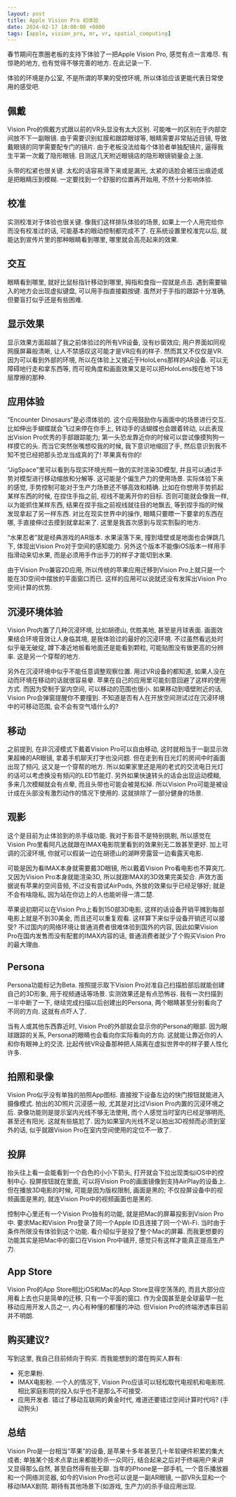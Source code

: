 ```yaml
---
layout: post
title: Apple Vision Pro 初体验
date: 2024-02-17 18:00:00 +0800
tags: [apple, vision_pro, mr, vr, spatial_computing]
---
```


春节期间在票圈老板的支持下体验了一把Apple Vision Pro, 感觉有点一言难尽. 有惊艳的地方, 也有觉得不够完善的地方. 在此记录一下.

体验的环境是办公室, 不是所谓的苹果的受控环境, 所以体验应该更能代表日常使用的感受吧.

## 佩戴

Vision Pro的佩戴方式跟以前的VR头显没有太大区别. 可能唯一的区别在于内部空间放不下一副眼镜. 由于需要识别虹膜和跟踪眼球等, 眼睛需要非常贴近目镜, 导致戴眼镜的同学需要配专门的镜片. 由于老板没法给每个体验者单独配镜片, 逼得我生平第一次戴了隐形眼镜. 目测这几天附近眼镜店的隐形眼镜销量会上涨.

头带的松紧也很关键. 太松的话容易滑下来或是漏光, 太紧的话脸会被压出痕迹或是把眼睛压到模糊. 一定要找到一个舒服的位置再开始用, 不然十分影响体验.

## 校准

实测校准对于体验也很关键. 像我们这样排队体验的场景, 如果上一个人用完给你而没有校准过的话, 可能基本的眼动控制都完成不了. 在系统设置里校准完以后, 就能达到宣传片里的那种眼睛看到哪里, 哪里就会高亮起来的效果.

## 交互

眼睛看到哪里, 就好比鼠标指针移动到哪里, 拇指和食指一捏就是点击. 遇到需要输入的地方会出现虚拟键盘, 可以用手指直接戳按键. 虽然对于手指的跟踪十分准确, 但要盲打似乎还是有些困难.

## 显示效果

显示效果方面超越了我之前体验过的所有VR设备, 没有纱窗效应; 用户界面如同视网膜屏幕般清晰, 让人不禁感叹这可能才是VR应有的样子. 然而其又不仅仅是VR. 因为可以看到外部的环境, 所以在体验上又接近于HoloLens那样的AR设备. 可以无障碍地行走和拿东西等, 而可视角度和画面效果又是可以把HoloLens按在地下18层摩擦的那种.

## 应用体验

“Encounter Dinosaurs“是必须体验的. 这个应用鼓励你与画面中的场景进行交互. 比如伸出手蝴蝶就会飞过来停在你手上, 转动手的话蝴蝶也会跟着转动, 以此表现出Vision Pro优秀的手部跟踪能力; 第一头恐龙靠近你的时候可以尝试像摸狗狗一样摸它的头. 而当它突然张嘴想咬我的时候, 我下意识地缩回了手, 然后意识到我不知不觉已经把那头恐龙当成真的了! 苹果真有你的!

“JigSpace”里可以看到与现实环境光照一致的实时渲染3D模型, 并且可以通过手势对模型进行移动缩放和分解等. 这可能是个偏生产力的使用场景. 实际体验下来的感觉, 手势控制可能对于生产力场景还不够高效和精确. 比如在你想用手势抓起某样东西的时候, 在捏住手指之前, 视线不能离开你的目标. 否则可能就会像我一样, 以为能抓住某样东西, 结果在捏手指之前视线就往目的地飘去, 等到捏手指的时候发现拿起了另一样东西. 对比在现实世界中的操作, 眼睛只要瞟一下要拿的东西在哪, 手直接伸过去摸到就拿起来了. 这里是我首次感到与现实割裂的地方.

“水果忍者”就是经典游戏的AR版本. 水果滚落下来, 撞到墙壁或是地面也会弹跳几下, 体现出Vision Pro对于空间的感知能力. 另外这个版本不能像iOS版本一样用手指滑动来切水果, 而是必须用手作出手刀的样子才能切到水果.

由于Vision Pro兼容2D应用, 所以传统的苹果应用迁移到Vision Pro上就只是一个能在3D空间中摆放的平面窗口而已. 这样的应用可以说就还没有发挥出Vision Pro空间计算的优势.

## 沉浸环境体验

Vision Pro内置了几种沉浸环境, 比如胡德山, 优胜美地, 甚至是月球表面. 画面效果结合环境音效让人身临其境, 是我体验过的最好的沉浸环境. 不过虽然看远处时似乎毫无破绽, 蹲下凑近地板看地面还是能看到颗粒, 可能贴图没有做更高的分辨率. 这是另一个穿帮的地方.

另外在沉浸环境中似乎不能任意调整观察位置. 用过VR设备的都知道, 如果人没在动而环境在移动的话就很容易晕. 苹果在自己的应用里可能刻意回避了这样的使用方式. 而因为受制于室内空间, 可以移动的范围也很小. 如果移动到墙壁附近的话, Vision Pro会弹窗提醒你不要撞到. 不知道是否有人在开放空间测试过在沉浸环境中的可移动范围, 会不会有空气墙什么的?

## 移动

之前提到, 在非沉浸模式下戴着Vision Pro可以自由移动, 这时就相当于一副显示效果超棒的AR眼镜, 拿着手机聊天打字也没问题. 但在走到有日光灯的房间中时画面出现了频闪, 这又是一个穿帮的地方. 所以如果家里还是用的老式的交流电日光灯的话可以考虑换没有频闪的LED节能灯. 另外如果快速转头的话会出现运动模糊, 多来几次模糊就会有点晕, 而且头带也可能会被晃松掉. 所以Vision Pro可能是被设计成在头部没有激烈动作的情况下使用的. 这就排除了一部分健身的场景.

## 观影

这个是目前为止体验到的杀手级功能. 我对于影音不是特别挑剔, 所以感觉在Vision Pro里看阿凡达就跟在IMAX电影院里看到的效果别无二致甚至更好. 加上可调的沉浸环境, 你就可以假装一边在胡德山的湖畔旁露营一边看露天电影.

可能是因为看IMAX本身就需要戴3D眼镜, 所以戴着Vision Pro看电影也不算突兀. 又因为Vision Pro本身就能渲染3D, 所以就跟IMAX的3D效果完美契合. 声效方面据说有苹果的空间音频, 不过没有尝试AirPods, 外放的效果似乎已经足够好; 就是不会有啥隐私, 因为站在你边上的人也能听得一清二楚.

苹果说初期可以在Vision Pro上看到150部3D电影, 这样的话设备开销平摊到每部电影上就是不到30美金, 而且还可以重复观看. 这样算下来似乎设备开销还可以接受? 不过国内的网络环境让普通消费者很难体验到国外的内容, 因此如果Vision Pro在国内发售而没有配套的IMAX内容的话, 普通消费者就少了个购买Vision Pro的最大理由.

## Persona

Persona功能标记为Beta. 按照提示取下Vision Pro对准自己扫描脸部后就能创建自己的3D形象, 用于视频通话等场景. 实测效果还是有点恐怖谷. 我有一次扫描到一半中断了一下, 继续完成扫描以后创建出的Persona, 两个眼睛甚至分别看向了不同的方向. 这就有点吓人了.

当有人或其他东西靠近时, Vision Pro的外部就会显示你的Persona的眼部. 因为眼球跟踪的关系, Persona的眼睛也会看向你实际看向的方向. 这就能让靠近你的人和你有眼神上的交流. 比起传统VR设备那种把人隔离在虚拟世界中的样子要人性化许多.

## 拍照和录像

Vision Pro似乎没有单独的拍照App图标. 直接按下设备左边的快门按钮就能进入摄像模式. 拍出的3D照片沉浸感一般, 尤其是对比过Vision Pro内置的沉浸环境之后. 录像功能则是提示室内光线不够无法使用, 而个人感觉当时室内已经足够明亮, 甚至还有阳光. 这就有些尴尬了. 因为如果室内光线不足以拍出3D视频而必须到室外的话, 似乎就跟Vision Pro在室内空间使用的定位不一致了.

## 投屏

抬头往上看一会能看到一个白色的小小下箭头, 打开就会下拉出现类似iOS中的控制中心. 投屏按钮就在里面, 可以将Vision Pro的画面镜像到支持AirPlay的设备上. 但在播放3D电影的时候, 可能是因为版权限制, 画面是黑的; 不仅投屏设备中的视频画面是黑的, 就连Vision Pro中的视频画面也是黑的.

控制中心里还有一个Vision Pro独有的功能, 就是把Mac的屏幕投影到Vision Pro中. 要求Mac和Vision Pro登录了同一个Apple ID且连接了同一个Wi-Fi. 当时由于条件所限没有体验到这个功能. 看介绍似乎是投了整个Mac的屏幕. 而我更想要的功能其实是把Mac中的窗口在Vision Pro中铺开, 感觉只有这样才能真正提高生产力.

## App Store

Vision Pro的App Store相比iOS和Mac的App Store显得空荡荡的, 而且大部分应用看上去也只是简单的迁移, 只有一个平面的窗口. 作为全国甚至是全球最早一批移动应用开发人员之一, 内心有种懂的都懂的冲动. 但Vision Pro的终端渗透率目前并不明朗.

## 购买建议?

写到这里, 我自己目前倾向于购买. 而我能想到的潜在购买人群有:

* 死忠果粉.
* IMAX电影粉. 一个人的情况下, Vision Pro应该可以轻松取代电视机和电影院. 相比家庭影院的投入似乎也不是那么不可接受.
* 应用开发者. 错过了移动互联网的黄金时代, 难道还要错过空间计算时代吗? (手动狗头)

## 总结

Vision Pro是一台相当“苹果”的设备, 是苹果十多年甚至几十年软硬件积累的集大成者; 单独某个技术点拿出来都能秒杀一众同行, 结合起来之后对于终端用户来讲又显得那么自然, 甚至自然得有些无聊. 当年的iPhone是一部手机, 一个音乐播放器和一个网络浏览器, 如今的Vision Pro也可以说是一副AR眼镜, 一部VR头显和一个移动IMAX剧院. 期待有其他场景下(如游戏, 生产力)的杀手级应用出现.